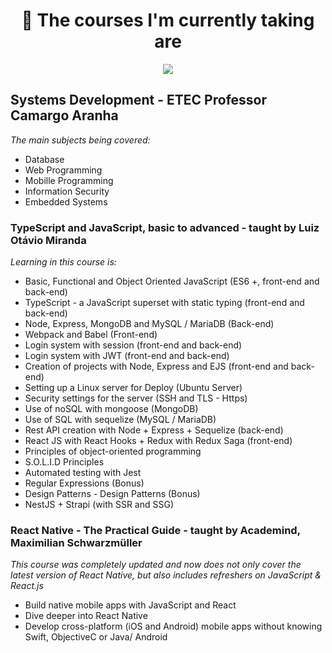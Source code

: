 
<h1 align="center">
🧠 The courses I'm currently taking are </h1>

<p align="center">
   <img src="https://res.cloudinary.com/practicaldev/image/fetch/s--_sk5cfBS--/c_imagga_scale,f_auto,fl_progressive,h_420,q_auto,w_1000/https://dev-to-uploads.s3.amazonaws.com/i/xndmxrfhliweofif9jty.png" style="max-width:100%;">
</p>

## **Systems Development - ETEC Professor Camargo Aranha**


<em>The main subjects being covered:
</em>

- Database
- Web Programming
- Mobille Programming
- Information Security
- Embedded Systems

### **TypeScript and JavaScript, basic to advanced - taught by Luiz Otávio Miranda**

<em>Learning in this course is:</em>

- Basic, Functional and Object Oriented JavaScript (ES6 +, front-end and back-end)
- TypeScript - a JavaScript superset with static typing (front-end and back-end)
- Node, Express, MongoDB and MySQL / MariaDB (Back-end)
- Webpack and Babel (Front-end)
- Login system with session (front-end and back-end)
- Login system with JWT (front-end and back-end)
- Creation of projects with Node, Express and EJS (front-end and back-end)
- Setting up a Linux server for Deploy (Ubuntu Server)
- Security settings for the server (SSH and TLS - Https)
- Use of noSQL with mongoose (MongoDB)
- Use of SQL with sequelize (MySQL / MariaDB)
- Rest API creation with Node + Express + Sequelize (back-end)
- React JS with React Hooks + Redux with Redux Saga (front-end)
- Principles of object-oriented programming
- S.O.L.I.D Principles
- Automated testing with Jest
- Regular Expressions (Bonus)
- Design Patterns - Design Patterns (Bonus)
- NestJS + Strapi (with SSR and SSG)

### **React Native - The Practical Guide  - taught by Academind, Maximilian Schwarzmüller**


<em>This course was completely updated and now does not only cover the latest
version of React Native, but also includes refreshers on JavaScript
& React.js
</em>

- Build native mobile apps with JavaScript and React
- Dive deeper into React Native
- Develop cross-platform (iOS and Android) mobile apps without knowing Swift, ObjectiveC or Java/ Android
